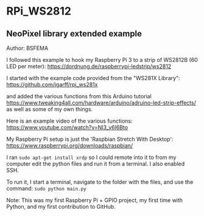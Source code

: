 # RPi_WS2812 #

## NeoPixel library extended example ##
 
 Author: BSFEMA

 I followed this example to hook my Raspberry Pi 3 to a strip of WS2812B (60 LED per meter):
     https://dordnung.de/raspberrypi-ledstrip/ws2812
     
 I started with the example code provided from the "WS281X Library":
     https://github.com/jgarff/rpi_ws281x
     
 and added the various functions from this Arduino tutorial
     https://www.tweaking4all.com/hardware/arduino/adruino-led-strip-effects/
 as well as some of my own things.

 Here is an example video of the various functions:
     https://www.youtube.com/watch?v=NI3_y6l6Bto

 My Raspberry Pi setup is just the 'Raspbian Stretch With Desktop':
     https://www.raspberrypi.org/downloads/raspbian/
     
 I ran `sudo apt-get install xrdp` so I could remote into it to from my computer edit the python files and run it from a terminal.
 I also enabled SSH.

 To run it, I start a terminal, navigate to the folder with the files, and use the command: `sudo python main.py`

 Note:  This was my first Raspberry Pi + GPIO project, my first time with Python, and my first contribution to GitHub.
